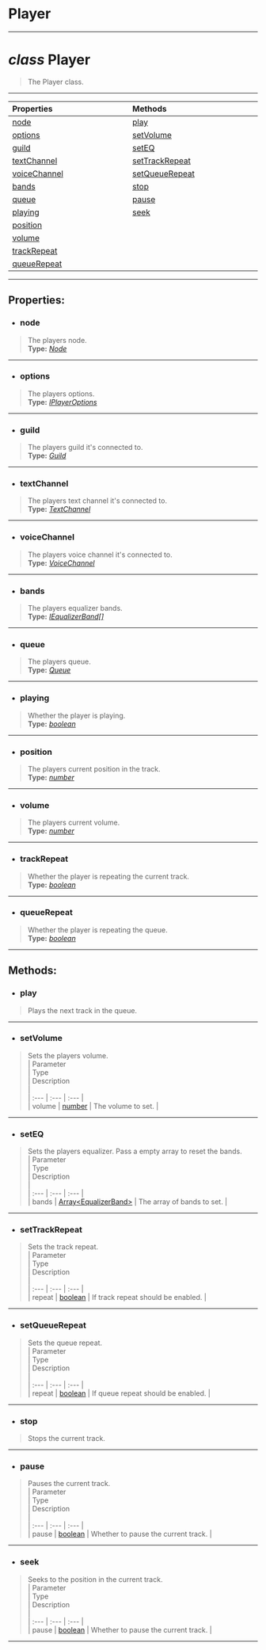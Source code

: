 # Player  
---  
# *class* **Player**   
> The Player class. 
--- 
| Properties <img width=1000/> | Methods <img width=1000/> |   
| :--- | :--- |   
| [node](#node) | [play](#play) |   
| [options](#options) | [setVolume](#setvolume) |   
| [guild](#guild) | [setEQ](#seteq) |   
| [textChannel](#textchannel) | [setTrackRepeat](#settrackrepeat) |   
| [voiceChannel](#voicechannel) | [setQueueRepeat](#setqueuerepeat) |   
| [bands](#bands) | [stop](#stop) |   
| [queue](#queue) | [pause](#pause) |   
| [playing](#playing) | [seek](#seek) |   
| [position](#position) |  |   
| [volume](#volume) |  |   
| [trackRepeat](#trackrepeat) |  |   
| [queueRepeat](#queuerepeat) |  |   
---  
## Properties:  
- ### node  
> The players node.  
> **Type:** *[Node](/docs/Node/)* 
--- 
- ### options  
> The players options.  
> **Type:** *[IPlayerOptions](/docs/Player/iplayeroptions)* 
---
- ### guild  
> The players guild it's connected to.  
> **Type:** *[Guild](https://discord.js.org/#/docs/main/stable/class/Guild)*  
---
- ### textChannel  
> The players text channel it's connected to.  
> **Type:** *[TextChannel](https://discord.js.org/#/docs/main/stable/class/TextChannel)*  
---
- ### voiceChannel  
> The players voice channel it's connected to.  
> **Type:** *[VoiceChannel](https://discord.js.org/#/docs/main/stable/class/VoiceChannel)*  
---
- ### bands  
> The players equalizer bands.  
> **Type:** *[IEqualizerBand[]](/docs/Player/ieqaulizerband)*  
---
- ### queue  
> The players queue.  
> **Type:** *[Queue](/docs/Queue/)*  
---
- ### playing  
> Whether the player is playing.  
> **Type:** *[boolean](https://developer.mozilla.org/en-US/docs/Web/JavaScript/Reference/Global_Objects/Boolean)*  
---
- ### position  
> The players current position in the track.  
> **Type:** *[number](https://developer.mozilla.org/en-US/docs/Web/JavaScript/Reference/Global_Objects/Number)*  
---
- ### volume  
> The players current volume.  
> **Type:** *[number](https://developer.mozilla.org/en-US/docs/Web/JavaScript/Reference/Global_Objects/Number)*  
---
- ### trackRepeat  
> Whether the player is repeating the current track.  
> **Type:** *[boolean](https://developer.mozilla.org/en-US/docs/Web/JavaScript/Reference/Global_Objects/Boolean)*  
---
- ### queueRepeat  
> Whether the player is repeating the queue.  
> **Type:** *[boolean](https://developer.mozilla.org/en-US/docs/Web/JavaScript/Reference/Global_Objects/Boolean)*  
---
## Methods:  
- ### play  
> Plays the next track in the queue. 
--- 
- ### setVolume  
> Sets the players volume.  
> | Parameter <img width=1000/> | Type <img width=1000/> | Description <img width=1000/> |  
> | :--- | :--- | :--- |  
> | volume | [number](https://developer.mozilla.org/en-US/docs/Web/JavaScript/Reference/Global_Objects/Number) | The volume to set. |  
---
- ### setEQ  
> Sets the players equalizer. Pass a empty array to reset the bands.  
> | Parameter <img width=1000/> | Type <img width=1000/> | Description <img width=1000/> |  
> | :--- | :--- | :--- |  
> | bands | [Array](https://developer.mozilla.org/en-US/docs/Web/JavaScript/Reference/Global_Objects/Array)[\<EqualizerBand\>](/docs/Player/iequalizerband) | The array of bands to set. | 
--- 
- ### setTrackRepeat  
> Sets the track repeat.  
> | Parameter <img width=1000/> | Type <img width=1000/> | Description <img width=1000/> |  
> | :--- | :--- | :--- |  
> | repeat | [boolean](https://developer.mozilla.org/en-US/docs/Web/JavaScript/Reference/Global_Objects/Boolean) | If track repeat should be enabled. |  
---
- ### setQueueRepeat  
> Sets the queue repeat.  
> | Parameter <img width=1000/> | Type <img width=1000/> | Description <img width=1000/> |  
> | :--- | :--- | :--- |  
> | repeat | [boolean](https://developer.mozilla.org/en-US/docs/Web/JavaScript/Reference/Global_Objects/Boolean) | If queue repeat should be enabled. |  
---
- ### stop  
> Stops the current track.  
---
- ### pause  
> Pauses the current track.  
> | Parameter <img width=1000/> | Type <img width=1000/> | Description <img width=1000/> |  
> | :--- | :--- | :--- |  
> | pause | [boolean](https://developer.mozilla.org/en-US/docs/Web/JavaScript/Reference/Global_Objects/Boolean) | Whether to pause the current track. |  
---
- ### seek  
> Seeks to the position in the current track.  
> | Parameter <img width=1000/> | Type <img width=1000/> | Description <img width=1000/> |  
> | :--- | :--- | :--- |  
> | pause | [boolean](https://developer.mozilla.org/en-US/docs/Web/JavaScript/Reference/Global_Objects/Boolean) | Whether to pause the current track. |  
---